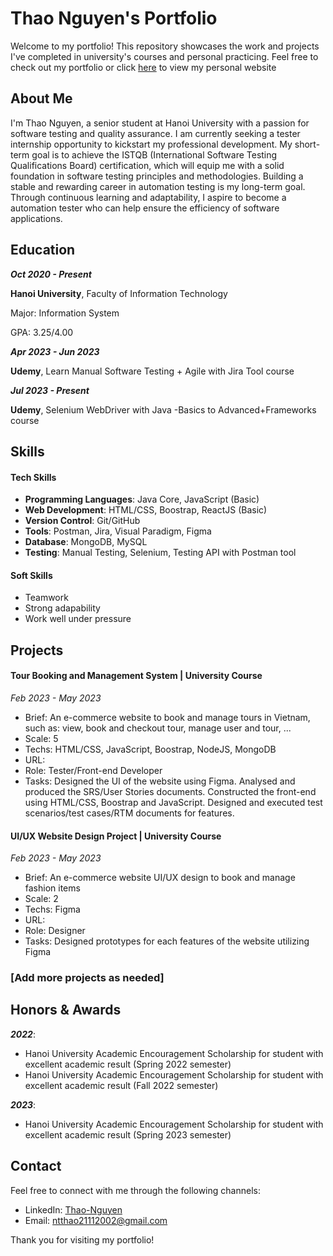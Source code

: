 # Thao Nguyen's Portfolio

Welcome to my portfolio! This repository showcases the work and projects I've completed in university's courses and personal practicing. Feel free to check out my portfolio or click [here](https://github.com/nguyenthanhthao2111/thao-portfolio) to view my personal website

## About Me
I'm Thao Nguyen, a senior student at Hanoi University with a passion for software testing and quality assurance. I am currently seeking a tester internship opportunity to kickstart my professional development.
My short-term goal is to achieve the ISTQB (International Software Testing Qualifications Board) certification, which will equip me with a solid foundation in software testing principles and methodologies.
Building a stable and rewarding career in automation testing is my long-term goal. Through continuous learning and adaptability, I aspire to become a automation tester who can help ensure the efficiency of software applications.

## Education

_**Oct 2020 - Present**_

**Hanoi University**, Faculty of Information Technology

Major: Information System

GPA: 3.25/4.00


_**Apr 2023 - Jun 2023**_

**Udemy**, Learn Manual Software Testing + Agile with Jira Tool course


_**Jul 2023 - Present**_

**Udemy**, Selenium WebDriver with Java -Basics to Advanced+Frameworks course

## Skills

#### Tech Skills
- **Programming Languages**: Java Core, JavaScript (Basic)
- **Web Development**: HTML/CSS, Boostrap, ReactJS (Basic)
- **Version Control**: Git/GitHub
- **Tools**: Postman, Jira, Visual Paradigm, Figma
- **Database**: MongoDB, MySQL
- **Testing**: Manual Testing, Selenium, Testing API with Postman tool

#### Soft Skills
- Teamwork
- Strong adapability
- Work well under pressure
  
## Projects

#### Tour Booking and Management System | University Course
_Feb 2023 - May 2023_
- Brief: An e-commerce website to book and manage tours in Vietnam, such as: view, book and checkout tour, manage user and tour, ...
- Scale: 5
- Techs: HTML/CSS, JavaScript, Boostrap, NodeJS, MongoDB
- URL:
- Role: Tester/Front-end Developer
- Tasks: Designed the UI of the website using Figma. Analysed and produced the SRS/User Stories documents. Constructed the front-end using HTML/CSS, Boostrap and JavaScript. Designed and executed test scenarios/test cases/RTM documents for features.

#### UI/UX Website Design Project | University Course
_Feb 2023 - May 2023_
- Brief: An e-commerce website UI/UX design to book and manage fashion items
- Scale: 2
- Techs: Figma
- URL:
- Role: Designer
- Tasks: Designed prototypes for each features of the website utilizing Figma

### [Add more projects as needed]

## Honors & Awards

_**2022**_:
- Hanoi University Academic Encouragement Scholarship for student with excellent academic result (Spring 2022 semester)
- Hanoi University Academic Encouragement Scholarship for student with excellent academic result (Fall 2022 semester)

_**2023**_:
- Hanoi University Academic Encouragement Scholarship for student with excellent academic result (Spring 2023 semester)

## Contact

Feel free to connect with me through the following channels:

- LinkedIn: [Thao-Nguyen](https://www.linkedin.com/in/thao-nguyen-0bb21321b/)
- Email: ntthao21112002@gmail.com

Thank you for visiting my portfolio!
